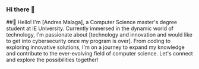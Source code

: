 ### Hi there 👋
##👋 Hello! I'm [Andres Malaga], a Computer Science master's degree student at IE University. Currently immersed in the dynamic world of technology, I'm passionate about [technology and innovation and would like to get into cybersecurity once my program is over]. From coding to exploring innovative solutions, I'm on a journey to expand my knowledge and contribute to the ever-evolving field of computer science. Let's connect and explore the possibilities together!

<!--
**Amalaga19/Amalaga19** is a ✨ _special_ ✨ repository because its `README.md` (this file) appears on your GitHub profile.

Here are some ideas to get you started:

- 🔭 I’m currently working on ...
- 🌱 I’m currently learning ...
- 👯 I’m looking to collaborate on ...
- 🤔 I’m looking for help with ...
- 💬 Ask me about ...
- 📫 How to reach me: ...
- 😄 Pronouns: ...
- ⚡ Fun fact: ...
-->
